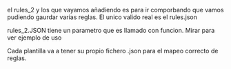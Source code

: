 el rules_2 y los que vayamos añadiendo es para ir comporbando que vamos pudiendo gaurdar varias reglas. El unico valido real es el rules.json

rules_2.JSON tiene un parametro que es llamado con funcion. Mirar para ver ejemplo de uso

Cada plantilla va a tener su propio fichero .json para el mapeo correcto de reglas.
